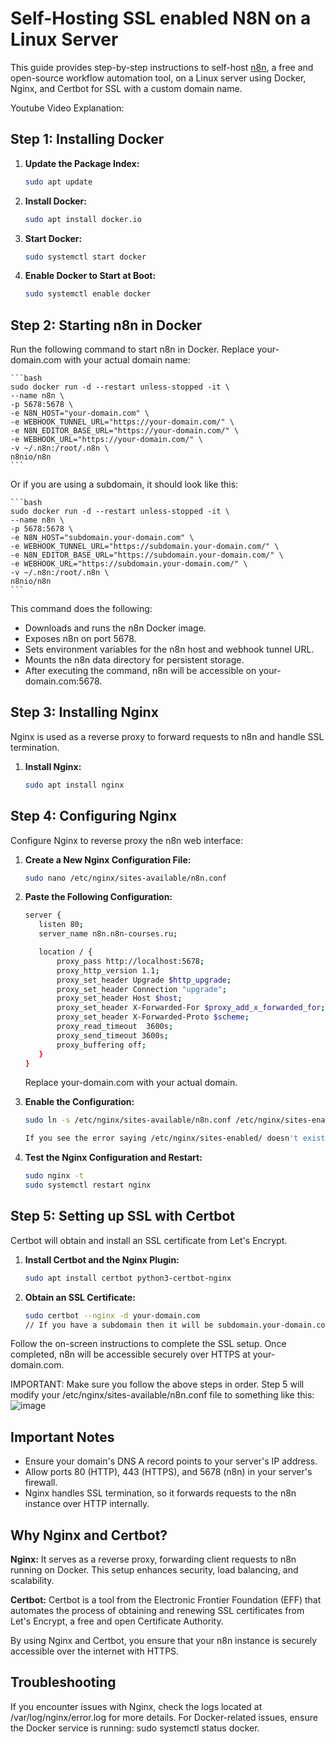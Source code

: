 # Self-Hosting SSL enabled N8N on a Linux Server

This guide provides step-by-step instructions to self-host [n8n](https://n8n.io), a free and open-source workflow automation tool, on a Linux server using Docker, Nginx, and Certbot for SSL with a custom domain name.

Youtube Video Explanation: 

## Step 1: Installing Docker

1. **Update the Package Index:**
   ```bash
   sudo apt update

2. **Install Docker:**
    ```bash
    sudo apt install docker.io

3.  **Start Docker:**
    ```bash
    sudo systemctl start docker

4. **Enable Docker to Start at Boot:**
    ```bash
    sudo systemctl enable docker


## Step 2: Starting n8n in Docker

Run the following command to start n8n in Docker. Replace your-domain.com with your actual domain name:

    ```bash
    sudo docker run -d --restart unless-stopped -it \
    --name n8n \
    -p 5678:5678 \
    -e N8N_HOST="your-domain.com" \
    -e WEBHOOK_TUNNEL_URL="https://your-domain.com/" \
    -e N8N_EDITOR_BASE_URL="https://your-domain.com/" \
    -e WEBHOOK_URL="https://your-domain.com/" \
    -v ~/.n8n:/root/.n8n \
    n8nio/n8n
    ```

Or if you are using a subdomain, it should look like this:

    ```bash
    sudo docker run -d --restart unless-stopped -it \
    --name n8n \
    -p 5678:5678 \
    -e N8N_HOST="subdomain.your-domain.com" \
    -e WEBHOOK_TUNNEL_URL="https://subdomain.your-domain.com/" \
    -e N8N_EDITOR_BASE_URL="https://subdomain.your-domain.com/" \
    -e WEBHOOK_URL="https://subdomain.your-domain.com/" \
    -v ~/.n8n:/root/.n8n \
    n8nio/n8n
    ```


This command does the following:

- Downloads and runs the n8n Docker image.
- Exposes n8n on port 5678.
- Sets environment variables for the n8n host and webhook tunnel URL.
- Mounts the n8n data directory for persistent storage.
- After executing the command, n8n will be accessible on your-domain.com:5678.

## Step 3: Installing Nginx

Nginx is used as a reverse proxy to forward requests to n8n and handle SSL termination.

1. **Install Nginx:**
    ```bash
    sudo apt install nginx

## Step 4: Configuring Nginx

Configure Nginx to reverse proxy the n8n web interface:

1. **Create a New Nginx Configuration File:**
    ```bash
    sudo nano /etc/nginx/sites-available/n8n.conf

2. **Paste the Following Configuration:**
    ```bash
    server {
       listen 80;
       server_name n8n.n8n-courses.ru;
   
       location / {
           proxy_pass http://localhost:5678;
           proxy_http_version 1.1;
           proxy_set_header Upgrade $http_upgrade;
           proxy_set_header Connection "upgrade";
           proxy_set_header Host $host;
           proxy_set_header X-Forwarded-For $proxy_add_x_forwarded_for;
           proxy_set_header X-Forwarded-Proto $scheme;
           proxy_read_timeout  3600s;
           proxy_send_timeout 3600s;
           proxy_buffering off;
       }
   }
    ```
    Replace your-domain.com with your actual domain.

3. **Enable the Configuration:**
    ```bash
    sudo ln -s /etc/nginx/sites-available/n8n.conf /etc/nginx/sites-enabled/

    If you see the error saying /etc/nginx/sites-enabled/ doesn't exist. Create it by running: sudo mkdir /etc/nginx/sites-enabled/

4. **Test the Nginx Configuration and Restart:**
    ```bash
    sudo nginx -t
    sudo systemctl restart nginx
    ```

## Step 5: Setting up SSL with Certbot

Certbot will obtain and install an SSL certificate from Let's Encrypt.

1. **Install Certbot and the Nginx Plugin:**
    ```bash
    sudo apt install certbot python3-certbot-nginx

2. **Obtain an SSL Certificate:**
    ```bash
    sudo certbot --nginx -d your-domain.com
    // If you have a subdomain then it will be subdomain.your-domain.com

Follow the on-screen instructions to complete the SSL setup.
Once completed, n8n will be accessible securely over HTTPS at your-domain.com.

IMPORTANT: Make sure you follow the above steps in order. Step 5 will modify your /etc/nginx/sites-available/n8n.conf file to something like this:
![image](https://github.com/user-attachments/assets/344187ec-5bcf-4d97-ad35-21b6562182e5)
 

## Important Notes
- Ensure your domain's DNS A record points to your server's IP address.
- Allow ports 80 (HTTP), 443 (HTTPS), and 5678 (n8n) in your server's firewall.
- Nginx handles SSL termination, so it forwards requests to the n8n instance over HTTP internally.

## Why Nginx and Certbot?

**Nginx:** It serves as a reverse proxy, forwarding client requests to n8n running on Docker. This setup enhances security, load balancing, and scalability.

**Certbot:** Certbot is a tool from the Electronic Frontier Foundation (EFF) that automates the process of obtaining and renewing SSL certificates from Let's Encrypt, a free and open Certificate Authority.

By using Nginx and Certbot, you ensure that your n8n instance is securely accessible over the internet with HTTPS.

## Troubleshooting

If you encounter issues with Nginx, check the logs located at /var/log/nginx/error.log for more details.
For Docker-related issues, ensure the Docker service is running: sudo systemctl status docker.
